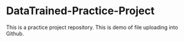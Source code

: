 # DataTrained-Practice-Project
This is a practice project repository. This is demo of file uploading into Github.
